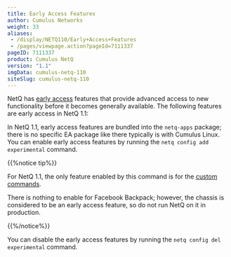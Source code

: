 ```yaml
---
title: Early Access Features
author: Cumulus Networks
weight: 33
aliases:
 - /display/NETQ110/Early+Access+Features
 - /pages/viewpage.action?pageId=7111337
pageID: 7111337
product: Cumulus NetQ
version: "1.1"
imgData: cumulus-netq-110
siteSlug: cumulus-netq-110
---
```

NetQ has [early
access](https://support.cumulusnetworks.com/hc/en-us/articles/202933878-Early-Access-Features-Defined)
features that provide advanced access to new functionality before it
becomes generally available. The following features are early access in
NetQ 1.1:

In NetQ 1.1, early access features are bundled into the `netq-apps`
package; there is no specific EA package like there typically is with
Cumulus Linux. You can enable early access features by running the `netq
config add experimental` command.

{{%notice tip%}}

For NetQ 1.1, the only feature enabled by this command is for the
[custom
commands](/version/cumulus-netq-110/Early-Access-Features/Extending-NetQ-with-Custom-Commands).

There is nothing to enable for Facebook Backpack; however, the chassis
is considered to be an early access feature, so do not run NetQ on it in
production.

{{%/notice%}}

You can disable the early access features by running the `netq config
del experimental` command.

